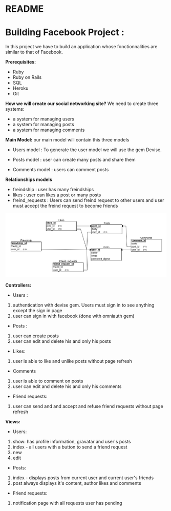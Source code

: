 # README
# Building Facebook Project :
 In this project we have to build an application whose fonctionnalities are similar to that of Facebook.

 **Prerequisites:**
 * Ruby
 * Ruby on Rails
 * SQL
 * Heroku
 * Git

 **How we will create our social networking site?**
 We need to create three systems:
 * a system for managing users
 * a system for managing posts
 * a system for managing comments

**Main Model:**
our main model will contain this three models

* Users model : To generate the user model we will use the gem Devise.

* Posts model : user can create many posts and share them
* Comments model : users can comment posts

**Relationships models**
* freindship : user has many freindships
* likes : user can likes a post or many posts
* freind_requests : Users can send freind request to other users and user must accept the freind request to become friends

![Entity Relationship Diagram](./db_diagram.png)

**Controllers:**
* Users :
 1. authentication with devise gem. Users must sign in to see anything except the sign in page
 1. user can sign in with facebook (done with omniauth gem)
* Posts :
 1. user can create posts
 1. user can edit and delete his and only his posts
* Likes:
 1. user is able to like and unlike posts without page refresh 
* Comments
 1. user is able to comment on posts
 1. user can edit and delete his and only his comments
* Friend requests:
 1. user can send and and accept and refuse friend requests without page refresh

**Views:**
* Users:
 1. show: has profile information, gravatar and user's posts
 1. index - all users with a button to send a friend request
 1. new
 1. edit
* Posts:
 1. index - displays posts from current user and current user's friends
 1. post always displays it's content, author likes and comments
* Friend requests:
 1. notification page with all requests user has pending 